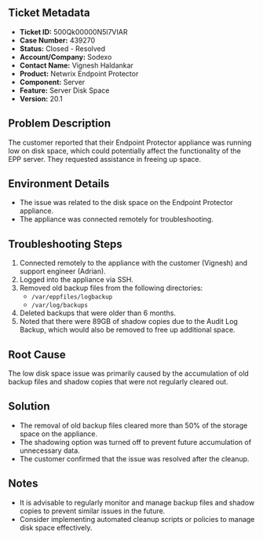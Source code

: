 ## Ticket Metadata
- **Ticket ID:** 500Qk00000N5l7VIAR
- **Case Number:** 439270
- **Status:** Closed - Resolved
- **Account/Company:** Sodexo
- **Contact Name:** Vignesh Haldankar
- **Product:** Netwrix Endpoint Protector
- **Component:** Server
- **Feature:** Server Disk Space
- **Version:** 20.1

## Problem Description
The customer reported that their Endpoint Protector appliance was running low on disk space, which could potentially affect the functionality of the EPP server. They requested assistance in freeing up space.

## Environment Details
- The issue was related to the disk space on the Endpoint Protector appliance.
- The appliance was connected remotely for troubleshooting.

## Troubleshooting Steps
1. Connected remotely to the appliance with the customer (Vignesh) and support engineer (Adrian).
2. Logged into the appliance via SSH.
3. Removed old backup files from the following directories:
   - `/var/eppfiles/logbackup`
   - `/var/log/backups`
4. Deleted backups that were older than 6 months.
5. Noted that there were 89GB of shadow copies due to the Audit Log Backup, which would also be removed to free up additional space.

## Root Cause
The low disk space issue was primarily caused by the accumulation of old backup files and shadow copies that were not regularly cleared out.

## Solution
- The removal of old backup files cleared more than 50% of the storage space on the appliance.
- The shadowing option was turned off to prevent future accumulation of unnecessary data.
- The customer confirmed that the issue was resolved after the cleanup.

## Notes
- It is advisable to regularly monitor and manage backup files and shadow copies to prevent similar issues in the future.
- Consider implementing automated cleanup scripts or policies to manage disk space effectively.